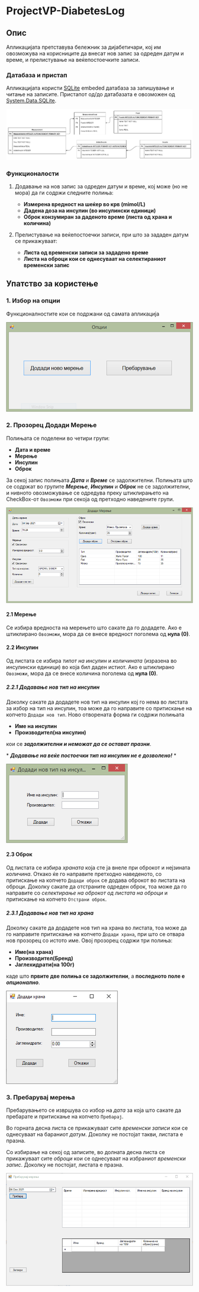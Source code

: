 # ProjectVP-DiabetesLog
## Опис
Апликацијата претставува бележник за дијабетичари, кој им овозможува на корисниците да внесат нов запис за одреден датум и време, и прелистување на веќепостоечките записи.

### Датабаза и пристап
Апликацијата користи [SQLite](https://www.sqlite.org) embeded датабаза за запишување и читање на записите. Пристапот од/до датабазата е овозможен од [System.Data.SQLite](https://system.data.sqlite.org).

![Диаграм од датабаза](docs/DatabaseDiagram.png)

### Функционалости
1. Додавање на нов запис за одреден датум и време, кој може (но не мора) да ги содржи следните полиња:
   - **Измерена вредност на шеќер во крв (mimol/L)**
   - **Дадена доза на инсулин (во инсулински единици)**
   - **Оброк конзумиран за даденото време (листа од храна и количина)**

2. Прелистување на веќепостоечки записи, при што за зададен датум се прикажуваат:
   - **Листа од временски записи за зададено време**
   - **Листа на оброци кои се однесуваат на селектираниот временски запис**

## Упатство за користење
### 1. Избор на опции
Функционалностите кои се подржани од самата апликација

![Слика 1](docs/SelectOption.PNG)
### 2. Прозорец Додади Мерење
Полињата се поделени во четири групи:
   - **Дата и време**
   - **Мерење**
   - **Инсулин**
   - **Оброк**

За секој запис полињата ***Дата*** и ***Време*** се задолжителни.
Полињата што се содржат во групите ***Мерење***, ***Инсулин*** и ***Оброк*** не се задолжителни, и нивното овозможување се одредува преку штиклирањето на CheckBox-от `Овозможи` при секоја од претходно наведените групи.

![Слика 2](docs/AddMeasurement.PNG)
#### 2.1 Мерење
Се избира вредноста на мерењето што сакате да го додадете. Ако е штиклирано `Овозможи`, мора да се внесе вредност поголема од **нула (0)**.

#### 2.2 Инсулин
Од листата се избира *типот на инсулин* и *количината* (изразена во инсулински единици) во која бил даден истиот. Ако е штиклирано `Овозможи`, мора да се внесе количина поголема од **нула (0)**.

##### 2.2.1 Додавање нов тип на инсулин
Доколку сакате да додадете нов тип на инсулин кој го нема во листата за избор на тип на инсулин, тоа може да го направите со притискање на копчето `Додади нов тип`.
Ново отворената форма ги содржи полињата 
   - **Име на инсулин**
   - **Производител(на инсулин)** 

кои се ***задолжителни и неможат да се остават празни***.

\* ***Додавање на веќе постоечки тип на инсулин не е дозволено!*** \*

![Слика 3](docs/AddNewInsulinType.PNG)
#### 2.3 Оброк
Од листата се избира *храната* која сте ја внеле при оброкот и нејзината *количина*. Откако ќе го направите претходно наведеното, со притискање на копчето `Додади оброк` се додава оброкот во листата на оброци. Доколку сакате да отстраните одреден оброк, тоа може да го направите со *селектирање на оброкот од листата на оброци* и притискање на копчето `Отстрани оброк`.

##### 2.3.1 Додавање нов тип на храна
Доколку сакате да додадете нов тип на храна во листата, тоа може да го направите притискање на копчето `Додади храна`, при што се отвара нов прозорец со истото име.
Овој прозорец содржи три полиња:
   - **Име(на храна)**
   - **Производител(Бренд)**
   - **Јаглехидрати(на 100г)**

каде што **првите две полиња се задолжителни**, а **последното поле е *опционално***.

![Слика 4](docs/AddNewFoodType.PNG)
### 3. Пребарувај мерења
Пребарувањето се извршува со избор на *дата* за која што сакате да пребарате и притискање на копчето `Пребарај`.

Во горната десна листа се прикажуваат сите *временски записи* кои се однесуваат на бараниот *датум*. Доколку не постојат такви, листата е празна.

Со избирање на секој од записите, во долната десна листа се прикажуваат сите *оброци* кои се однесуваат на избраниот *временски запис*. Доколку не постојат, листата е празна.

![Слика 5](docs/SearchMeasurementRecords.gif)

